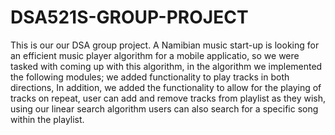 # DSA521S-GROUP-PROJECT
This is our our DSA group project.
A Namibian music start-up is looking for an efficient music player algorithm for a mobile applicatio, so we were tasked with coming up with this algorithm,
in the algorithm we implemented the following modules;
we added functionality to play tracks in both directions,
In addition, we added the functionality to allow for the playing of tracks on repeat,
user can add and remove tracks from playlist as they wish, using our linear search algorithm users can also search for a specific song within the  playlist.
